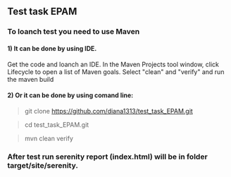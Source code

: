 ## Test task EPAM

### To loanch test you need to use Maven

#### 1) It can be done by using IDE. 
Get the code and loanch an IDE.
In the Maven Projects tool window, click Lifecycle to open a list of Maven goals. 
Select "clean" and "verify" and run the maven build
#### 2) Or it can be done by using comand line:
> git clone https://github.com/diana1313/test_task_EPAM.git

> cd test_task_EPAM.git

> mvn clean verify
### After test run serenity report (index.html) will be in folder target/site/serenity.   
